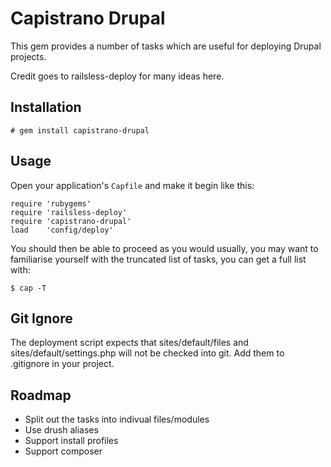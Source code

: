 # Capistrano Drupal

This gem provides a number of tasks which are useful for deploying Drupal projects. 

Credit goes to railsless-deploy for many ideas here.

## Installation

    # gem install capistrano-drupal
    
## Usage

Open your application's `Capfile` and make it begin like this:

    require 'rubygems'
    require 'railsless-deploy'
    require 'capistrano-drupal'
    load    'config/deploy'

You should then be able to proceed as you would usually, you may want to familiarise yourself with the truncated list of tasks, you can get a full list with:

    $ cap -T

## Git Ignore

The deployment script expects that sites/default/files and sites/default/settings.php will not be checked into git. Add them to .gitignore in your project.

## Roadmap

- Split out the tasks into indivual files/modules
- Use drush aliases
- Support install profiles
- Support composer
